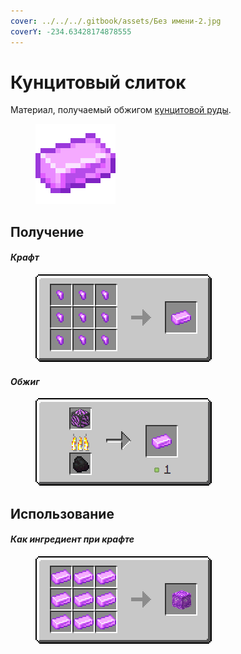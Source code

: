 ```yaml
---
cover: ../../../.gitbook/assets/Без имени-2.jpg
coverY: -234.63428174878555
---
```


# Кунцитовый слиток

Материал, получаемый обжигом [кунцитовой руды](../../rudy/kuncitovaya-ruda.md).

<figure><img src="../../../.gitbook/assets/pink_ore_ingot (1).png" alt=""><figcaption></figcaption></figure>

## Получение

#### _Крафт_

<figure><img src="../../../.gitbook/assets/pink_ore_ingot_result-x1.png" alt=""><figcaption></figcaption></figure>

#### _Обжиг_

<figure><img src="../../../.gitbook/assets/pink_ore_ingot_result-deepslate.gif" alt=""><figcaption></figcaption></figure>

## Использование

#### _Как ингредиент при крафте_

<figure><img src="../../../.gitbook/assets/pink_ore_block_result-x1.png" alt=""><figcaption></figcaption></figure>
